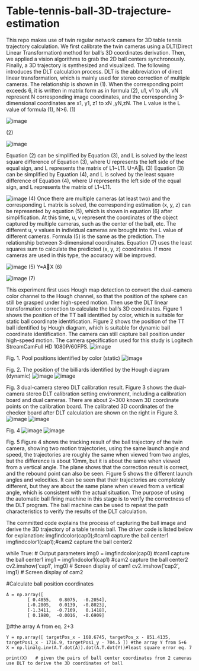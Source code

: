 # Table-tennis-ball-3D-trajecture-estimation
This repo makes use of twin regular network camera for 3D table tennis trajectory calculation.  We first calibrate the twin cameras using a DLT(Direct Linear Transformation) method for ball’s 3D coordinates derivation.  Then, we applied a vision algorithms to grab the 2D ball centers synchronously.  Finally, a 3D trajectory is synthesized and visualized.  The following introduces the DLT calculation process.
DLT is the abbreviation of direct linear transformation, which is mainly used for stereo correction of multiple cameras. The relationship is shown in (1). When the corresponding point exceeds 6, it is written in matrix form as in formula (2), u1, v1 to uN, vN represent N corresponding image coordinates, and the corresponding 3-dimensional coordinates are x1, y1, z1 to xN ,yN,zN. The L value is the L value of formula (1), N>6.
 (1)
 
 ![image](https://user-images.githubusercontent.com/33441535/168031943-3ed5e03b-7af9-4758-a319-4275583c898f.png)

 (2)
 
 ![image](https://user-images.githubusercontent.com/33441535/168031960-031c6efb-4f9d-4bb7-b073-ea73724b5843.png)

Equation (2) can be simplified by Equation (3), and L is solved by the least square difference of Equation (3), where U represents the left side of the equal sign, and L represents the matrix of L1~L11.
U=AL                                 (3)
Equation (3) can be simplified by Equation (4), and L is solved by the least square difference of Equation (4), where U represents the left side of the equal sign, and L represents the matrix of L1~L11.


![image](https://user-images.githubusercontent.com/33441535/168032004-46d093b1-4e65-4a74-84cc-32817f34f540.png)
          (4)
Once there are multiple cameras (at least two) and the corresponding L matrix is solved, the corresponding estimation (x, y, z) can be represented by equation (5), which is shown in equation (6) after simplification. At this time, u, v represent the coordinates of the object captured by multiple cameras, such as the center of the ball, etc. The different u, v values in individual cameras are brought into the L value of different cameras. Formula (5) is the same as the prediction. The relationship between 3-dimensional coordinates. Equation (7) uses the least squares sum to calculate the predicted (x, y, z) coordinates. If more cameras are used in this type, the accuracy will be improved.


![image](https://user-images.githubusercontent.com/33441535/168032044-41246ed0-9dab-4bf1-a4dc-d714fa73603b.png)
    (5)
Y=AX                           (6)


![image](https://user-images.githubusercontent.com/33441535/168032061-5129ee11-f417-492f-a607-e93ac7849813.png)
  (7)

This experiment first uses Hough map detection to convert the dual-camera color channel to the Hough channel, so that the position of the sphere can still be grasped under high-speed motion. Then use the DLT linear transformation correction to calculate the ball’s 3D coordinates.
Figure 1 shows the position of the TT ball identified by color, which is suitable for static ball coordinate identification. Figure 2 shows the position of the TT ball identified by Hough diagram, which is suitable for dynamic ball coordinate identification. The camera can still capture ball position under high-speed motion. The camera specification used for this study is Logitech StreamCamFull HD 1080P/60FPS.
![image](https://user-images.githubusercontent.com/33441535/168032110-b0ab4d5a-0c76-4057-a6cd-14ed7980956d.png)
 
Fig. 1. Pool positions identified by color (static)
![image](https://user-images.githubusercontent.com/33441535/168032131-75cf2adb-a882-480f-836a-868928e3d698.png)
  
Fig. 2. The position of the billiards identified by the Hough diagram (dynamic)
![image](https://user-images.githubusercontent.com/33441535/168032171-cfc3986b-085a-402e-8ba2-07114425653d.png)
![image](https://user-images.githubusercontent.com/33441535/168032185-0d9c9744-0c50-453a-9d65-23fe79731621.png)
    
Fig. 3 dual-camera stereo DLT calibration result.
Figure 3 shows the dual-camera stereo DLT calibration setting environment, including a calibration board and dual cameras. There are about 2~300 known 3D coordinate points on the calibration board. The calibrated 3D coordinates of the checker board after DLT calculation are shown on the right in Figure 3.
![image](https://user-images.githubusercontent.com/33441535/168032247-69c84787-345c-4dd8-99cb-b3421e45437b.png)
![image](https://user-images.githubusercontent.com/33441535/168032261-9b9165e8-251d-4c5d-8bd9-c8c116a18d21.png)
  
Fig. 4
![image](https://user-images.githubusercontent.com/33441535/168032282-21a32c80-047a-4179-8cc9-cb1e83be6ed4.png)
![image](https://user-images.githubusercontent.com/33441535/168032300-752a99cd-4e13-433f-b1cd-f7ef9d1a4e74.png)
   
Fig. 5
Figure 4 shows the tracking result of the ball trajectory of the twin camera, showing two motion trajectories, using the same launch angle and speed, the trajectories are roughly the same when viewed from two angles, but the difference is about 10mm, but it is about the same when viewed from a vertical angle. The plane shows that the correction result is correct, and the rebound point can also be seen. Figure 5 shows the different launch angles and velocities. It can be seen that their trajectories are completely different, but they are about the same plane when viewed from a vertical angle, which is consistent with the actual situation.  The purpose of using the automatic ball firing machine in this stage is to verify the correctness of the DLT program. The ball machine can be used to repeat the path characteristics to verify the results of the DLT calculation.

The committed code explains the process of capturing the ball image and derive the 3D trajectory of a table tennis ball.  The driver code is listed below for explanation:
imgfindcolor(cap0);#cam1 capture the ball center1
imgfindcolor1(cap1);#cam2 capture the ball center2

while True:
    # Output parameters
    img0 = imgfindcolor(cap0) #cam1 capture the ball center1
    img1 = imgfindcolor1(cap1) #cam2 capture the ball center2
    cv2.imshow('cap1', img0) # Screen display of cam1
    cv2.imshow('cap2', img1) # Screen display of cam2


#Calculate ball position coordinates 

    A = np.array([                          
            [ 0.4855,   0.8075,  -0.2054], 
            [-0.2805,   0.0139,  -0.8023],
            [-1.3411,  -0.7169,   0.1418],
            [ 0.1980,  -0.0016,  -0.6909]     
])#the array A from eq. 2+3

    Y = np.array([ targetPos_x - 168.6745, targetPos_x - 851.4135, targetPos1_x - 1716.9, targetPos1_y - 704.5 ]) #the array Y from 5+6
    X = np.linalg.inv(A.T.dot(A)).dot(A.T.dot(Y))#least square error eq. 7

    print(X)   # given the pairs of ball center coordinates from 2 cameras use DLT to derive the 3D coordinates of ball
